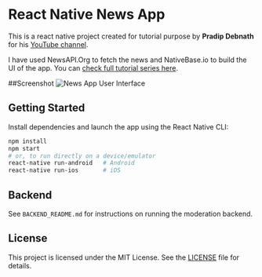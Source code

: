 # React Native News App

This is a react native project created for tutorial purpose by **Pradip Debnath** for his [YouTube channel](https://www.youtube.com/user/itzpradip).

I have used NewsAPI.Org to fetch the news and NativeBase.io to build the UI of the app. You can [check full tutorial series here](https://www.youtube.com/playlist?list=PLQWFhX-gwJbl5sIXMZvdvGYCcZbUevE88).

##Screenshot
![News App User Interface](https://www.pradipdebnath.com/wp-content/uploads/2019/08/rn-newsApp-ui.png)

## Getting Started

Install dependencies and launch the app using the React Native CLI:

```bash
npm install
npm start
# or, to run directly on a device/emulator
react-native run-android   # Android
react-native run-ios       # iOS
```

## Backend
See `BACKEND_README.md` for instructions on running the moderation backend.

## License
This project is licensed under the MIT License. See the [LICENSE](LICENSE) file for details.
